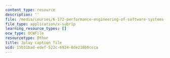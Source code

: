 ```yaml
---
content_type: resource
description: ''
file: /media/courses/6-172-performance-engineering-of-software-systems-fall-2018/15b31badedef522c69248de218b6ccca_a_R_DpsENfk.srt
file_type: application/x-subrip
learning_resource_types: []
ocw_type: OCWFile
resourcetype: Other
title: 3play caption file
uid: 15b31bad-edef-522c-6924-8de218b6ccca
---
```

